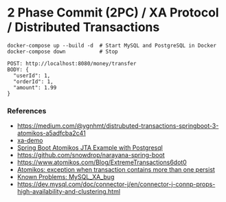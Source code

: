 2 Phase Commit (2PC) / XA Protocol / Distributed Transactions
================================

```shell
docker-compose up --build -d  # Start MySQL and PostgreSQL in Docker
docker-compose down           # Stop
```

```shell
POST: http://localhost:8080/money/transfer
BODY: {
  "userId": 1,
  "orderId": 1,
  "amount": 1.99
}
```

### References
- https://medium.com/@ygnhmt/distrubuted-transactions-springboot-3-atomikos-a5adfcba2c41
- [xa-demo](https://github.com/ahmetuygun/xa-demo)
- [Spring Boot Atomikos JTA Example with Postgresql](https://github.com/kloia/atomikos-spring)
- https://github.com/snowdrop/narayana-spring-boot
- https://www.atomikos.com/Blog/ExtremeTransactions6dot0
- [Atomikos: exception when transaction contains more than one persist](https://stackoverflow.com/questions/36912251/atomikos-exception-when-transaction-contains-more-than-one-persist)
- [Known Problems: MySQL_XA_bug](https://www.atomikos.com/Documentation/KnownProblems#MySQL_XA_bug)
- https://dev.mysql.com/doc/connector-j/en/connector-j-connp-props-high-availability-and-clustering.html
